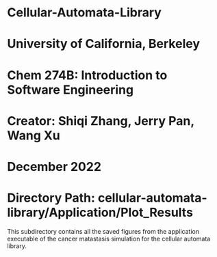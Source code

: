 # Cellular-Automata-Library
# University of California, Berkeley
# Chem 274B: Introduction to Software Engineering
# Creator: Shiqi Zhang, Jerry Pan, Wang Xu
# December 2022
# Directory Path: cellular-automata-library/Application/Plot_Results

 This subdirectory contains all the saved figures from the 
 application executable of the cancer matastasis simulation 
 for the cellular automata library.